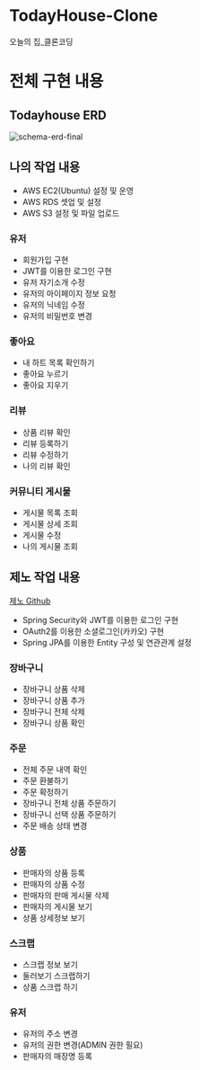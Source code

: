 # TodayHouse-Clone
오늘의 집_클론코딩
# 전체 구현 내용
## Todayhouse ERD
![schema-erd-final](https://user-images.githubusercontent.com/86183856/218312021-c77fe482-3f73-4c72-9bf0-f0e8c8d7c485.png)



## 나의 작업 내용
- AWS EC2(Ubuntu) 설정 및 운영
- AWS RDS 셋업 및 설정
- AWS S3 설정 및 파일 업로드
### 유저
- 회원가입 구현
- JWT를 이용한 로그인 구현
- 유저 자기소개 수정
- 유저의 마이페이지 정보 요청
- 유저의 닉네임 수정
- 유저의 비밀번호 변경
### 좋아요
- 내 하트 목록 확인하기
- 좋아요 누르기
- 좋아요 지우기
### 리뷰
- 상품 리뷰 확인
- 리뷰 등록하기
- 리뷰 수정하기
- 나의 리뷰 확인
### 커뮤니티 게시물
- 게시물 목록 조회
- 게시물 상세 조회
- 게시물 수정
- 나의 게시물 조회
    
      
    
          
   
## 제노 작업 내용
[제노 Github](https://github.com/duckbill413)
- Spring Security와 JWT를 이용한 로그인 구현
- OAuth2를 이용한 소셜로그인(카카오) 구현
- Spring JPA를 이용한 Entity 구성 및 연관관계 설정

### 장바구니
- 장바구니 상품 삭제
- 장바구니 상품 추가
- 장바구니 전체 삭제
- 장바구니 상품 확인
### 주문
- 전체 주문 내역 확인
- 주문 환불하기
- 주문 확정하기
- 장바구니 전체 상품 주문하기
- 장바구니 선택 상품 주문하기
- 주문 배송 상태 변경
### 상품
- 판매자의 상품 등록
- 판매자의 상품 수정
- 판매자의 판매 게시물 삭제
- 판매자의 게시물 보기
- 상품 상세정보 보기
### 스크랩
- 스크랩 정보 보기
- 둘러보기 스크랩하기
- 상품 스크랩 하기
### 유저
- 유저의 주소 변경
- 유저의 권한 변경(ADMIN 권한 필요)
- 판매자의 매장명 등록


